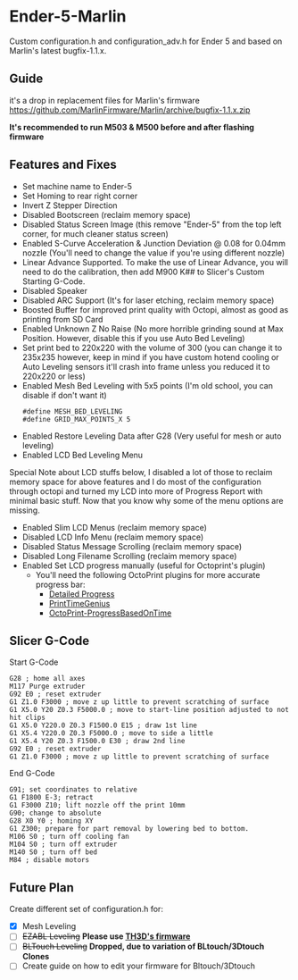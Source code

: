 # Ender-5-Marlin
Custom configuration.h and configuration_adv.h for Ender 5 and based on Marlin's latest bugfix-1.1.x.

## Guide

it's a drop in replacement files for Marlin's firmware https://github.com/MarlinFirmware/Marlin/archive/bugfix-1.1.x.zip

**It's recommended to run M503 & M500 before and after flashing firmware**

## Features and Fixes

* Set machine name to Ender-5
* Set Homing to rear right corner
* Invert Z Stepper Direction
* Disabled Bootscreen (reclaim memory space)
* Disabled Status Screen Image (this remove "Ender-5" from the top left corner, for much cleaner status screen)
* Enabled S-Curve Acceleration & Junction Deviation @ 0.08 for 0.04mm nozzle (You'll need to change the value if you're using different nozzle)
* Linear Advance Supported. To make the use of Linear Advance, you will need to do the calibration, then add M900 K## to Slicer's Custom Starting G-Code.
* Disabled Speaker
* Disabled ARC Support (It's for laser etching, reclaim memory space)
* Boosted Buffer for improved print quality with Octopi, almost as good as printing from SD Card
* Enabled Unknown Z No Raise (No more horrible grinding sound at Max Position. However, disable this if you use Auto Bed Leveling)
* Set print bed to 220x220 with the volume of 300 (you can change it to 235x235 however, keep in mind if you have custom hotend cooling or Auto Leveling sensors it'll crash into frame unless you reduced it to 220x220 or less)
* Enabled Mesh Bed Leveling with 5x5 points (I'm old school, you can disable if don't want it)
  ```
  #define MESH_BED_LEVELING
  #define GRID_MAX_POINTS_X 5
  ```
* Enabled Restore Leveling Data after G28 (Very useful for mesh or auto leveling)
* Enabled LCD Bed Leveling Menu

Special Note about LCD stuffs below, I disabled a lot of those to reclaim memory space for above features and I do most of the configuration through octopi and turned my LCD into more of Progress Report with minimal basic stuff. Now that you know why some of the menu options are missing.

* Enabled Slim LCD Menus (reclaim memory space)
* Disabled LCD Info Menu (reclaim memory space)
* Disabled Status Message Scrolling (reclaim memory space)
* Disabled Long Filename Scrolling (reclaim memory space)
* Enabled Set LCD progress manually (useful for Octoprint's plugin)
  * You'll need the following OctoPrint plugins for more accurate progress bar:
    * [Detailed Progress](https://plugins.octoprint.org/plugins/detailedprogress/)
    * [PrintTimeGenius](https://plugins.octoprint.org/plugins/PrintTimeGenius/)
    * [OctoPrint-ProgressBasedOnTime](https://plugins.octoprint.org/plugins/ProgressBasedOnTime/)
    
## Slicer G-Code

Start G-Code
```
G28 ; home all axes
M117 Purge extruder
G92 E0 ; reset extruder
G1 Z1.0 F3000 ; move z up little to prevent scratching of surface
G1 X5.0 Y20 Z0.3 F5000.0 ; move to start-line position adjusted to not hit clips
G1 X5.0 Y220.0 Z0.3 F1500.0 E15 ; draw 1st line
G1 X5.4 Y220.0 Z0.3 F5000.0 ; move to side a little
G1 X5.4 Y20 Z0.3 F1500.0 E30 ; draw 2nd line
G92 E0 ; reset extruder
G1 Z1.0 F3000 ; move z up little to prevent scratching of surface
```
End G-Code
```
G91; set coordinates to relative
G1 F1800 E-3; retract
G1 F3000 Z10; lift nozzle off the print 10mm
G90; change to absolute
G28 X0 Y0 ; homing XY
G1 Z300; prepare for part removal by lowering bed to bottom.
M106 S0 ; turn off cooling fan
M104 S0 ; turn off extruder
M140 S0 ; turn off bed
M84 ; disable motors
```


## Future Plan

Create different set of configuration.h for: 
- [x] Mesh Leveling
- [ ] ~~EZABL Leveling~~ **Please use [TH3D's firmware](https://www.th3dstudio.com/knowledgebase/th3d-unified-firmware-package/)**
- [ ] ~~BLTouch Leveling~~ **Dropped, due to variation of BLtouch/3Dtouch Clones**
- [ ] Create guide on how to edit your firmware for Bltouch/3Dtouch 
